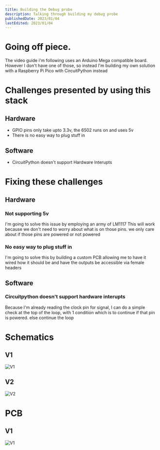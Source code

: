 ```yaml
---
title: Building the Debug probe
description: Talking through building my debug probe
publishedDate: 2023/01/04
lastEdited: 2023/01/04
---
```

# Going off piece.
The video guide i'm following uses an Arduino Mega compatible board. However I don't have one of those, so instead I'm building my own solution with a Raspberry Pi Pico with CircuitPython instead

# Challenges presented by using this stack
## Hardware
* GPIO pins only take upto 3.3v, the 6502 runs on and uses 5v
* There is no easy way to plug stuff in

## Software
* CircuitPython doesn't support Hardware Interupts

# Fixing these challenges
## Hardware
### Not supporting 5v
I'm going to solve this issue by employing an army of LM1117 This will work because we don't need to worry about what is on those pins. we only care about if those pins are powered or not powered

### No easy way to plug stuff in
I'm going to solve this by building a custom PCB allowing me to have it wired how it should be and have the outputs be accessible via female headers

## Software
### Circuitpython doesn't support hardware interupts
Because I'm already reading the clock pin for signal, I can do a simple check at the top of the loop, with 1 condition which is to continue if that pin is powered. else continue the loop

# Schematics
## V1
![V1](https://8bitproject.sean.cyou/images/probe-schematics/v1.png)

## V2
![V2](https://8bitproject.sean.cyou/images/probe-schematics/v2.png)

# PCB
## V1
![V1](https://8bitproject.sean.cyou/images/probe-pcbs/v1.png)
